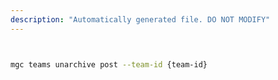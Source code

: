 ```yaml
---
description: "Automatically generated file. DO NOT MODIFY"
---
```


```bash


mgc teams unarchive post --team-id {team-id}

```